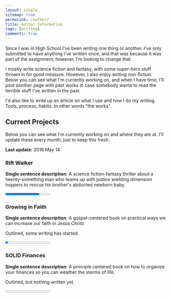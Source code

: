 ```yaml
---
layout: single
sitemap: true
permalink: /author/
title: Author Information
tags: [writing]
comments: true
---
```

Since I was in High School I've been writing one thing or another. I've only submitted to have anything I've written once, and that was because it was part of the assignment, however, I'm looking to change that.

I mostly write science fiction and fantasy, with some super-hero stuff thrown in for good measure. However, I also enjoy writing non-fiction. Below you can see what I'm currently working on, and when I have time, I'll post another page with past works in case somebody wants to read the terrible stuff I've written in the past.

I'd also like to write up an article on what I use and how I do my writing. Tools, process, habits. In other words "the works".

## Current Projects

Below you can see what I'm currently working on and where they are at. I'll update these every month, just to keep this fresh.

**Last update:** 2016 May 14

### Rift Walker

**Single sentence description**: A science fiction-fantasy thriller about a twenty-something man who teams up with justice wielding dimension hoppers to rescue his brother's abducted newborn baby.

<progress value="56796" max="75000"></progress>

### Growing in Faith

**Single sentence description**: A gospel-centered book on practical ways we can increase our faith in Jesus Christ.

Outlined, some writing has started.

<progress value="5" max="100"></progress>

### SOLID Finances

**Single sentence description**: A principle centered book on how to organize your finances so you can weather the storms of life.

Outlined, but nothing written yet.

<progress value="0" max="100"></progress>

